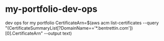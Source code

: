 # my-portfolio-dev-ops

dev ops for my portfolio
CertificateArn=$(aws acm list-certificates --query "(CertificateSummaryList[?DomainName=='*.bentrettin.com'])[0].CertificateArn" --output text)
